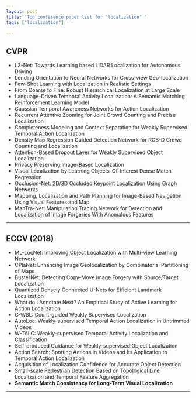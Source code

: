 ```yaml
---
layout: post
title: 'Top conference paper list for "localization" ' 
tags: ["localization"]

---
```


## CVPR
- L3-Net: Towards Learning based LiDAR Localization for Autonomous Driving
- Lending Orientation to Neural Networks for Cross-view Geo-localization
- Few-Shot Learning with Localization in Realistic Settings
- From Coarse to Fine: Robust Hierarchical Localization at Large Scale
- Language-Driven Temporal Activity Localization: A Semantic Matching Reinforcement Learning Model
- Gaussian Temporal Awareness Networks for Action Localization
- Recurrent Attentive Zooming for Joint Crowd Counting and Precise Localization
- Completeness Modeling and Context Separation for Weakly Supervised Temporal Action Localization
- Density Map Regression Guided Detection Network for RGB-D Crowd Counting and Localization
- Attention-Based Dropout Layer for Weakly Supervised Object Localization
- Privacy Preserving Image-Based Localization
- Visual Localization by Learning Objects-Of-Interest Dense Match Regression
- Occlusion-Net: 2D/3D Occluded Keypoint Localization Using Graph Networks
- Mapping, Localization and Path Planning for Image-Based Navigation Using Visual Features and Map
- ManTra-Net: Manipulation Tracing Network for Detection and Localization of Image Forgeries With Anomalous Features

---

## ECCV (2018)
- ML-LocNet: Improving Object Localization with Multi-view Learning Network
- CPlaNet: Enhancing Image Geolocalization by Combinatorial Partitioning of Maps
- BusterNet: Detecting Copy-Move Image Forgery with Source/Target Localization
- Quantized Densely Connected U-Nets for Efficient Landmark Localization
- What do I Annotate Next? An Empirical Study of Active Learning for Action Localization
- C-WSL: Count-guided Weakly Supervised Localization
- AutoLoc: Weakly-supervised Temporal Action Localization in Untrimmed Videos
- W-TALC: Weakly-supervised Temporal Activity Localization and Classification
- Self-produced Guidance for Weakly-supervised Object Localization
- Action Search: Spotting Actions in Videos and Its Application to Temporal Action Localization
- Acquisition of Localization Confidence for Accurate Object Detection
- Small-scale Pedestrian Detection Based on Topological Line Localization and Temporal Feature Aggregation
- **Semantic Match Consistency for Long-Term Visual Localization**

---


